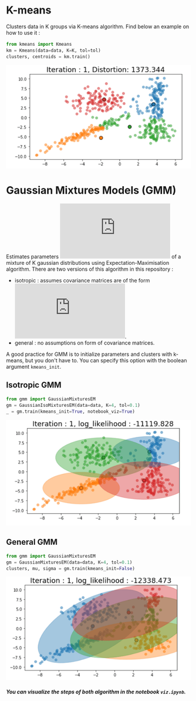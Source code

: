 # K-means
Clusters data in K groups via K-means algorithm. 
Find below an example on how to use it : 
```python
from kmeans import Kmeans
km = Kmeans(data=data, K=K, tol=tol)
clusters, centroids = km.train()
```
![alt text](https://github.com/CharlieCheckpt/Kmeans-GMM/blob/master/data/gif/kmeans.gif?raw=true "K-means")

# Gaussian Mixtures Models (GMM) 
Estimates parameters ![](https://latex.codecogs.com/gif.latex?%5Cmu%2C%20%5CSigma) of a mixture of K gaussian distributions using Expectation-Maximisation algorithm. There are two versions of this algorithm in this repository : 
* isotropic : assumes covariance matrices are of the form ![](https://latex.codecogs.com/gif.latex?%5CSigma%20%3D%20%5Csigma%5E2%20I).
* general : no assumptions on form of covariance matrices.

A good practice for GMM is to initialize parameters and clusters with k-means, but you don't have to. You can specify this option with the boolean argument `kmeans_init`. 

## Isotropic GMM
```python
from gmm import GaussianMixturesEM
gm = GaussianIsoMixturesEM(data=data, K=4, tol=0.1)
_ = gm.train(kmeans_init=True, notebook_viz=True)
```
![alt text](https://raw.githubusercontent.com/CharlieCheckpt/Kmeans-GMM/master/data/gif/gmm_iso.gif "Gaussian Mixtures Model")

## General GMM
```python
from gmm import GaussianMixturesEM
gm = GaussianMixturesEM(data=data, K=4, tol=0.1)
clusters, mu, sigma = gm.train(kmeans_init=False)
```
![alt text](https://raw.githubusercontent.com/CharlieCheckpt/Kmeans-GMM/master/data/gif/gmm.gif "Gaussian Mixtures Model")


##### You can visualize the steps of both algorithm in the notebook `viz.ipynb`.

